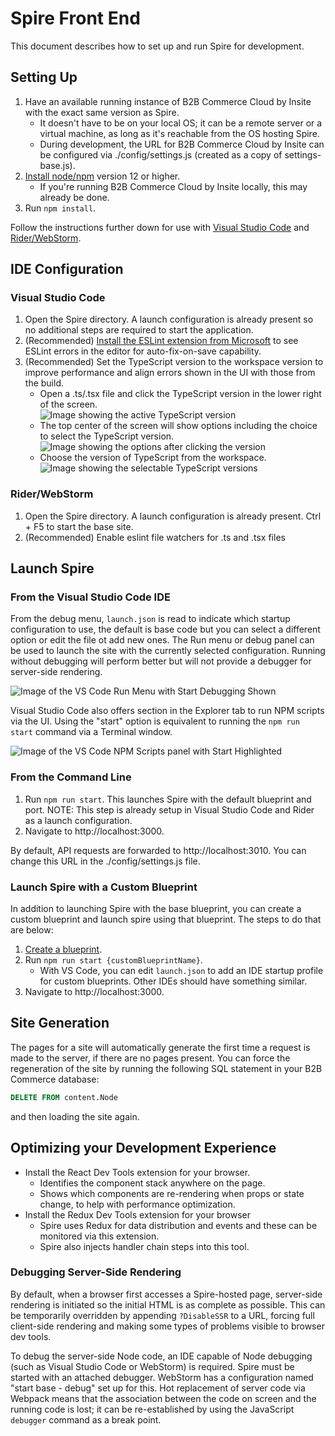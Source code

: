 # Spire Front End

This document describes how to set up and run Spire for development.

## Setting Up

1. Have an available running instance of B2B Commerce Cloud by Insite with the exact same version as Spire.
   - It doesn't have to be on your local OS; it can be a remote server or a virtual machine, as long as it's reachable from the OS hosting Spire.
   - During development, the URL for B2B Commerce Cloud by Insite can be configured via ./config/settings.js (created as a copy of settings-base.js).
2. [Install node/npm](https://nodejs.org/en/) version 12 or higher.
   - If you're running B2B Commerce Cloud by Insite locally, this may already be done.
3. Run `npm install`.

Follow the instructions further down for use with [Visual Studio Code](#visual-studio-code) and [Rider/WebStorm](#riderwebstorm).

## IDE Configuration

### Visual Studio Code

1. Open the Spire directory. A launch configuration is already present so no additional steps are required to start the application.
2. (Recommended) [Install the ESLint extension from Microsoft](https://marketplace.visualstudio.com/items?itemName=dbaeumer.vscode-eslint) to see ESLint errors in the editor for auto-fix-on-save capability.
3. (Recommended) Set the TypeScript version to the workspace version to improve performance and align errors shown in the UI with those from the build.
   - Open a .ts/.tsx file and click the TypeScript version in the lower right of the screen.<br />
     ![Image showing the active TypeScript version](readme-images/vs-code-ts-version.png)
   - The top center of the screen will show options including the choice to select the TypeScript version.<br />
     ![Image showing the options after clicking the version](readme-images/vs-code-ts-version-options.png)
   - Choose the version of TypeScript from the workspace.<br />
     ![Image showing the selectable TypeScript versions](readme-images/vs-code-ts-version-picker.png)

### Rider/WebStorm

1. Open the Spire directory. A launch configuration is already present. Ctrl + F5 to start the base site.
2. (Recommended) Enable eslint file watchers for .ts and .tsx files

## Launch Spire

### From the Visual Studio Code IDE

From the debug menu, `launch.json` is read to indicate which startup configuration to use, the default is base code but you can select a different option or edit the file ot add new ones.
The Run menu or debug panel can be used to launch the site with the currently selected configuration.
Running without debugging will perform better but will not provide a debugger for server-side rendering.

![Image of the VS Code Run Menu with Start Debugging Shown](readme-images/vs-code-run.png)

Visual Studio Code also offers section in the Explorer tab to run NPM scripts via the UI.
Using the "start" option is equivalent to running the `npm run start` command via a Terminal window.

![Image of the VS Code NPM Scripts panel with Start Highlighted](readme-images/vs-code-npm-run-start.png)

### From the Command Line

1. Run `npm run start`. This launches Spire with the default blueprint and port. NOTE: This step is already setup in Visual Studio Code and Rider as a launch configuration.
2. Navigate to http://localhost:3000.

By default, API requests are forwarded to http://localhost:3010. You can change this URL in the ./config/settings.js file.

### Launch Spire with a Custom Blueprint

In addition to launching Spire with the base blueprint, you can create a custom blueprint and launch spire using that blueprint. The steps to do that are below:

1. [Create a blueprint](https://support.insitesoft.com/hc/en-us/articles/360039410011-Create-a-New-Blueprint-in-Spire).
2. Run `npm run start {customBlueprintName}`.
   - With VS Code, you can edit `launch.json` to add an IDE startup profile for custom blueprints. Other IDEs should have something similar.
3. Navigate to http://localhost:3000.

## Site Generation
The pages for a site will automatically generate the first time a request is made to the server, if there are no pages present. You can force the regeneration of the site by running the following SQL statement in your B2B Commerce database:
```sql
DELETE FROM content.Node
```
and then loading the site again.

## Optimizing your Development Experience

- Install the React Dev Tools extension for your browser.
  - Identifies the component stack anywhere on the page.
  - Shows which components are re-rendering when props or state change, to help with performance optimization.
- Install the Redux Dev Tools extension for your browser
  - Spire uses Redux for data distribution and events and these can be monitored via this extension.
  - Spire also injects handler chain steps into this tool.

### Debugging Server-Side Rendering

By default, when a browser first accesses a Spire-hosted page, server-side rendering is initiated so the initial HTML is as complete as possible.
This can be temporarily overridden by appending `?DisableSSR` to a URL, forcing full client-side rendering and making some types of problems visible to browser dev tools.

To debug the server-side Node code, an IDE capable of Node debugging (such as Visual Studio Code or WebStorm) is required.
Spire must be started with an attached debugger. WebStorm has a configuration named "start base - debug" set up for this.
Hot replacement of server code via Webpack means that the association between the code on screen and the running code is lost; it can be re-established by using the JavaScript `debugger` command as a break point.
